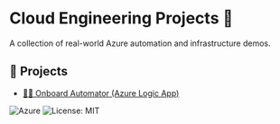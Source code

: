 # Cloud Engineering Projects 🚀
A collection of real-world Azure automation and infrastructure demos.

## 📁 Projects

- [🧑‍💻 Onboard Automator (Azure Logic App)](./onboarding-automator.md)

![Azure](https://img.shields.io/badge/Azure-Logic%20Apps-blue)
![License: MIT](https://img.shields.io/badge/License-MIT-yellow.svg)
